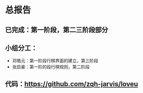 # 总报告
## 已完成：第一阶段，第二三阶段部分  

## 小组分工：
* 邓皓元：第一阶段行棋界面的建立，第三阶段  
* 张启豪：第一阶的段行棋规则，第二阶段  


## 代码：https://github.com/zqh-jarvis/loveu
